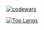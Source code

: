 [![codewars](https://www.codewars.com/users/pepe-popo/badges/large)](https://www.codewars.com/users/pepe-popo) 

[![Top Langs](https://codestats-readme.avior.me/api/top-langs/?username=pepe%20popo)](https://codestats.net/users/pepe%20popo)
